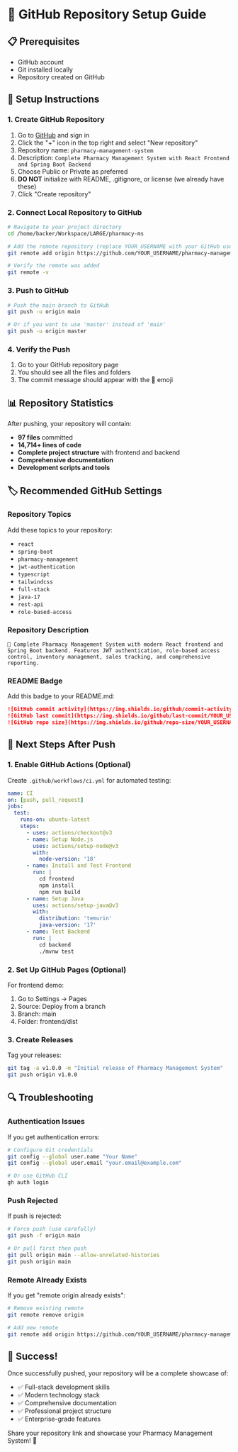 # 🚀 GitHub Repository Setup Guide

## 📋 Prerequisites
- GitHub account
- Git installed locally
- Repository created on GitHub

## 🔧 Setup Instructions

### 1. Create GitHub Repository
1. Go to [GitHub](https://github.com) and sign in
2. Click the "+" icon in the top right and select "New repository"
3. Repository name: `pharmacy-management-system`
4. Description: `Complete Pharmacy Management System with React Frontend and Spring Boot Backend`
5. Choose Public or Private as preferred
6. **DO NOT** initialize with README, .gitignore, or license (we already have these)
7. Click "Create repository"

### 2. Connect Local Repository to GitHub
```bash
# Navigate to your project directory
cd /home/backer/Workspace/LARGE/pharmacy-ms

# Add the remote repository (replace YOUR_USERNAME with your GitHub username)
git remote add origin https://github.com/YOUR_USERNAME/pharmacy-management-system.git

# Verify the remote was added
git remote -v
```

### 3. Push to GitHub
```bash
# Push the main branch to GitHub
git push -u origin main

# Or if you want to use 'master' instead of 'main'
git push -u origin master
```

### 4. Verify the Push
1. Go to your GitHub repository page
2. You should see all the files and folders
3. The commit message should appear with the 🚀 emoji

## 📊 Repository Statistics
After pushing, your repository will contain:
- **97 files** committed
- **14,714+ lines of code**
- **Complete project structure** with frontend and backend
- **Comprehensive documentation**
- **Development scripts and tools**

## 🏷️ Recommended GitHub Settings

### Repository Topics
Add these topics to your repository:
- `react`
- `spring-boot`
- `pharmacy-management`
- `jwt-authentication`
- `typescript`
- `tailwindcss`
- `full-stack`
- `java-17`
- `rest-api`
- `role-based-access`

### Repository Description
```
🏥 Complete Pharmacy Management System with modern React frontend and Spring Boot backend. Features JWT authentication, role-based access control, inventory management, sales tracking, and comprehensive reporting.
```

### README Badge
Add this badge to your README.md:
```markdown
![GitHub commit activity](https://img.shields.io/github/commit-activity/m/YOUR_USERNAME/pharmacy-management-system)
![GitHub last commit](https://img.shields.io/github/last-commit/YOUR_USERNAME/pharmacy-management-system)
![GitHub repo size](https://img.shields.io/github/repo-size/YOUR_USERNAME/pharmacy-management-system)
```

## 🎯 Next Steps After Push

### 1. Enable GitHub Actions (Optional)
Create `.github/workflows/ci.yml` for automated testing:
```yaml
name: CI
on: [push, pull_request]
jobs:
  test:
    runs-on: ubuntu-latest
    steps:
      - uses: actions/checkout@v3
      - name: Setup Node.js
        uses: actions/setup-node@v3
        with:
          node-version: '18'
      - name: Install and Test Frontend
        run: |
          cd frontend
          npm install
          npm run build
      - name: Setup Java
        uses: actions/setup-java@v3
        with:
          distribution: 'temurin'
          java-version: '17'
      - name: Test Backend
        run: |
          cd backend
          ./mvnw test
```

### 2. Set Up GitHub Pages (Optional)
For frontend demo:
1. Go to Settings → Pages
2. Source: Deploy from a branch
3. Branch: main
4. Folder: frontend/dist

### 3. Create Releases
Tag your releases:
```bash
git tag -a v1.0.0 -m "Initial release of Pharmacy Management System"
git push origin v1.0.0
```

## 🔍 Troubleshooting

### Authentication Issues
If you get authentication errors:
```bash
# Configure Git credentials
git config --global user.name "Your Name"
git config --global user.email "your.email@example.com"

# Or use GitHub CLI
gh auth login
```

### Push Rejected
If push is rejected:
```bash
# Force push (use carefully)
git push -f origin main

# Or pull first then push
git pull origin main --allow-unrelated-histories
git push origin main
```

### Remote Already Exists
If you get "remote origin already exists":
```bash
# Remove existing remote
git remote remove origin

# Add new remote
git remote add origin https://github.com/YOUR_USERNAME/pharmacy-management-system.git
```

## 🎉 Success!
Once successfully pushed, your repository will be a complete showcase of:
- ✅ Full-stack development skills
- ✅ Modern technology stack
- ✅ Comprehensive documentation
- ✅ Professional project structure
- ✅ Enterprise-grade features

Share your repository link and showcase your Pharmacy Management System! 🚀
